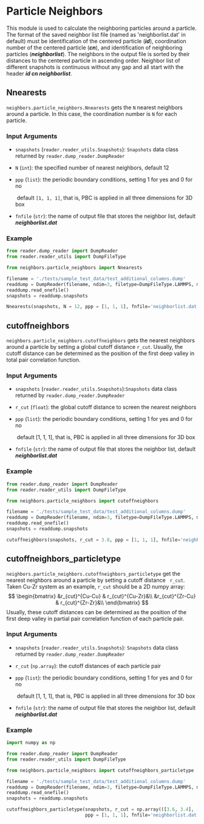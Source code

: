 # Particle Neighbors

This module is used to calculate the neighboring particles around a particle. The format of the saved neighbor list file (named as 'neighborlist.dat' in default) must be identification of the centered particle (***id***), coordination number of the centered particle (***cn***), and identification of neighboring particles (***neighborlist***). The neighbors in the output file is sorted by their distances to the centered particle in ascending order. Neighbor list of different snapshots is continuous without any gap and all start with the header ***id cn neighborlist***.

## Nnearests

 `neighbors.particle_neighbors.Nnearests` gets the `N` nearest neighbors around a particle. In this case, the coordination number is `N` for each particle.

### Input Arguments

- `snapshots` (`reader.reader_utils.Snapshots`): `Snapshots` data class returned by `reader.dump_reader.DumpReader`

- `N` (`int`): the specified number of nearest neighbors, default 12

- `ppp` (`list`): the periodic boundary conditions, setting 1 for yes and 0 for no

  ​					   default `[1, 1, 1]`, that is, PBC is applied in all three dimensions for 3D box

- `fnfile` (`str`): the name of output file that stores the neighbor list, default ***neighborlist.dat***

### Example

```python
from reader.dump_reader import DumpReader
from reader.reader_utils import DumpFileType

from neighbors.particle_neighbors import Nnearests

filename = './tests/sample_test_data/test_additional_columns.dump'
readdump = DumpReader(filename, ndim=3, filetype=DumpFileType.LAMMPS, moltypes=None)
readdump.read_onefile()
snapshots = readdump.snapshots

Nnearests(snapshots, N = 12, ppp = [1, 1, 1], fnfile='neighborlist.dat')
```

## cutoffneighbors

`neighbors.particle_neighbors.cutoffneighbors` gets the nearest neighbors around a particle by setting a global cutoff distance `r_cut`.  Usually, the cutoff distance can be determined as the position of the first deep valley in total pair correlation function.

### Input Arguments

- `snapshots` (`reader.reader_utils.Snapshots`):`Snapshots` data class returned by `reader.dump_reader.DumpReader`

- `r_cut` (`float`): the global cutoff distance to screen the nearest neighbors

- `ppp` (`list`): the periodic boundary conditions, setting 1 for yes and 0 for no

  ​					   default [1, 1, 1], that is, PBC is applied in all three dimensions for 3D box

- `fnfile` (`str`): the name of output file that stores the neighbor list, default ***neighborlist.dat***

### Example

```python
from reader.dump_reader import DumpReader
from reader.reader_utils import DumpFileType

from neighbors.particle_neighbors import cutoffneighbors

filename = './tests/sample_test_data/test_additional_columns.dump'
readdump = DumpReader(filename, ndim=3, filetype=DumpFileType.LAMMPS, moltypes=None)
readdump.read_onefile()
snapshots = readdump.snapshots

cutoffneighbors(snapshots, r_cut = 3.8, ppp = [1, 1, 1], fnfile='neighborlist.dat')
```

## cutoffneighbors_particletype

`neighbors.particle_neighbors.cutoffneighbors_particletype` get the nearest neighbors around a particle by setting a cutoff distance ` r_cut`. Taken Cu-Zr system as an example, `r_cut` should be a 2D numpy array:
$$
\begin{bmatrix}
  &r_{cut}^{Cu-Cu} & r_{cut}^{Cu-Zr}&\\
  &r_{cut}^{Zr-Cu} & r_{cut}^{Zr-Zr}&\\
\end{bmatrix}
$$
Usually, these cutoff distances can be determined as the position of the first deep valley in partial pair correlation function of each particle pair.

### Input Arguments

- `snapshots` (`reader.reader_utils.Snapshots`): `Snapshots` data class returned by `reader.dump_reader.DumpReader`

- `r_cut` (`np.array`): the cutoff distances of each particle pair

- `ppp` (`list`): the periodic boundary conditions, setting 1 for yes and 0 for no

  ​					   default [1, 1, 1], that is, PBC is applied in all three dimensions for 3D box

- `fnfile` (`str`): the name of output file that stores the neighbor list, default ***neighborlist.dat***

### Example

```python
import numpy as np

from reader.dump_reader import DumpReader
from reader.reader_utils import DumpFileType

from neighbors.particle_neighbors import cutoffneighbors_particletype

filename = './tests/sample_test_data/test_additional_columns.dump'
readdump = DumpReader(filename, ndim=3, filetype=DumpFileType.LAMMPS, moltypes=None)
readdump.read_onefile()
snapshots = readdump.snapshots

cutoffneighbors_particletype(snapshots, r_cut = np.array(([3.6, 3.4], [3.4, 3.9])), 
                             ppp = [1, 1, 1], fnfile='neighborlist.dat')
```

